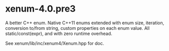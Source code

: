 # xenum-4.0.pre3
A better C++ enum. Native C++11 enums extended with enum size, iteration, conversion to/from string, custom properties on each enum value. All static/const(expr), and with zero runtime overhead.

See xenum/lib/inc/xenum4/Xenum.hpp for doc.
